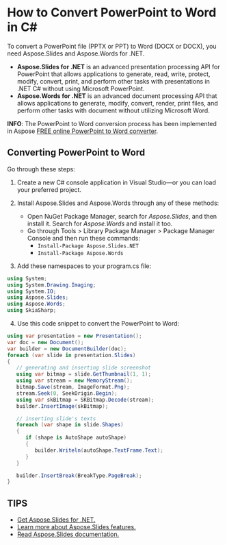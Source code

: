 # How to Convert PowerPoint to Word in C#

To convert a PowerPoint file (PPTX or PPT) to Word (DOCX or DOCX), you need Aspose.Slides and Aspose.Words for .NET.

* **Aspose.Slides for .NET** is an advanced presentation processing API for PowerPoint that allows applications to generate, read, write, protect, modify, convert, print, and perform other tasks with presentations in .NET C# without using Microsoft PowerPoint. 
* **Aspose.Words for .NET** is an advanced document processing API that allows applications to generate, modify, convert, render, print files, and perform other tasks with document without utilizing Microsoft Word. 

**INFO**: The PowerPoint to Word conversion process has been implemented in Aspose [FREE online PowerPoint to Word converter](https://products.aspose.app/slides/conversion/pptx-to-docx). 

## Converting PowerPoint to Word 

Go through these steps:

1. Create a new C# console application in Visual Studio—or you can load your preferred project. 

2. Install Aspose.Slides and Aspose.Words through any of these methods:
   * Open NuGet Package Manager, search for *Aspose.Slides*, and then install it. Search for *Aspose.Words* and install it too. 
   * Go through Tools > Library Package Manager > Package Manager Console and then run these commands:
     *  `Install-Package Aspose.Slides.NET` 
     * `Install-Package Aspose.Words`
   
3. Add these namespaces to your program.cs file:

```c#
using System;
using System.Drawing.Imaging;
using System.IO;
using Aspose.Slides;
using Aspose.Words;
using SkiaSharp;
```

4. Use this code snippet to convert the PowerPoint to Word:

```c#
using var presentation = new Presentation();
var doc = new Document();
var builder = new DocumentBuilder(doc);
foreach (var slide in presentation.Slides)
{
   // generating and inserting slide screenshot 
   using var bitmap = slide.GetThumbnail(1, 1);
   using var stream = new MemoryStream();
   bitmap.Save(stream, ImageFormat.Png);
   stream.Seek(0, SeekOrigin.Begin);
   using var skBitmap = SKBitmap.Decode(stream);
   builder.InsertImage(skBitmap);

   // inserting slide's texts
   foreach (var shape in slide.Shapes)
   {
      if (shape is AutoShape autoShape)
      {
         builder.Writeln(autoShape.TextFrame.Text);
      }
   }

   builder.InsertBreak(BreakType.PageBreak);
}
```



## TIPS

* [Get Aspose.Slides for .NET.](https://products.aspose.com/slides/net/)
* [Learn more about Aspose.Slides features.](https://docs.aspose.com/slides/net/features-overview/)
* [Read Aspose.Slides documentation.](https://docs.aspose.com/slides/net/) 